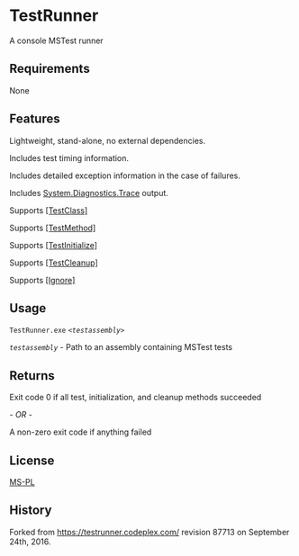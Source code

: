 TestRunner
==========

A console MSTest runner


Requirements
------------

None


Features
--------

Lightweight, stand-alone, no external dependencies.

Includes test timing information.

Includes detailed exception information in the case of failures.

Includes [System.Diagnostics.Trace](https://msdn.microsoft.com/en-us/library/system.diagnostics.trace\(v=vs.110\).aspx)
output.

Supports [\[TestClass\]](https://msdn.microsoft.com/en-us/library/microsoft.visualstudio.testtools.unittesting.testclassattribute.aspx)

Supports [\[TestMethod\]](https://msdn.microsoft.com/en-us/library/microsoft.visualstudio.testtools.unittesting.testmethodattribute.aspx)

Supports [\[TestInitialize\]](https://msdn.microsoft.com/en-us/library/microsoft.visualstudio.testtools.unittesting.testinitializeattribute.aspx)

Supports [\[TestCleanup\]](https://msdn.microsoft.com/en-us/library/microsoft.visualstudio.testtools.unittesting.testcleanupattribute.aspx)

Supports [\[Ignore\]](https://msdn.microsoft.com/en-us/library/microsoft.visualstudio.testtools.unittesting.ignoreattribute.aspx)


Usage
-----

`TestRunner.exe` *`<testassembly>`*

*`testassembly`* - Path to an assembly containing MSTest tests


Returns
-------

Exit code 0 if all test, initialization, and cleanup methods succeeded

*- OR -*

A non-zero exit code if anything failed


License
-------

[MS-PL](https://opensource.org/licenses/MS-PL)


History
-------

Forked from <https://testrunner.codeplex.com/> revision 87713 on September 24th, 2016.
